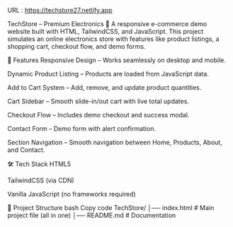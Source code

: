 URL : https://techstore27.netlify.app

TechStore – Premium Electronics 🛒
A responsive e-commerce demo website built with HTML, TailwindCSS, and JavaScript.
This project simulates an online electronics store with features like product listings, a shopping cart, checkout flow, and demo forms.

🚀 Features
Responsive Design – Works seamlessly on desktop and mobile.

Dynamic Product Listing – Products are loaded from JavaScript data.

Add to Cart System – Add, remove, and update product quantities.

Cart Sidebar – Smooth slide-in/out cart with live total updates.

Checkout Flow – Includes demo checkout and success modal.

Contact Form – Demo form with alert confirmation.

Section Navigation – Smooth navigation between Home, Products, About, and Contact.

🛠️ Tech Stack
HTML5

TailwindCSS (via CDN)

Vanilla JavaScript (no frameworks required)

📂 Project Structure
bash
Copy code
TechStore/
│── index.html   # Main project file (all in one)
│── README.md    # Documentation
